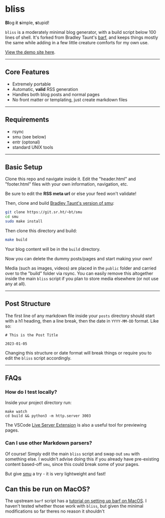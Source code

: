 # bliss

**Bl**og **i**t **s**imple, **s**tupid!

`bliss` is a moderately minimal blog generator, with a build script below 100 lines of shell. It's forked from Bradley Taunt's [barf](https://git.sr.ht/~bt/barf), and keeps things mostly the same while adding in a few little creature comforts for my own use.

[View the demo site here](https://sohalsdr.github.io/bliss).

---

## Core Features

- Extremely portable
- Automatic, **valid** RSS generation
- Handles both blog posts and normal pages
- No front matter or templating, just create markdown files

---

## Requirements

- rsync
- smu (see below)
- entr (optonal)
- standard UNIX tools

---

## Basic Setup

Clone this repo and navigate inside it. Edit the "header.html" and "footer.html" files with your own information, navigation, etc. 

Be sure to edit the **RSS meta url** or else your feed won't validate!

Then, clone and build [Bradley Taunt's version of smu](https://git.sr.ht/~bt/smu):

```sh
git clone https://git.sr.ht/~bt/smu
cd smu
sudo make install
```

Then clone this directory and build:

```sh
make build
```

Your blog content will be in the `build` directory.

Now you can delete the dummy posts/pages and start making your own!

Media (such as images, videos) are placed in the `public` folder and carried over to the "build" folder via rsync. You can easily remove this altogether inside the main `bliss` script if you plan to store media elsewhere (or not use any at all).

---

## Post Structure

The first line of any markdown file inside your `posts` directory should start with a h1 heading, then a line break, then the date in `YYYY-MM-DD` format.
Like so:

```
# This is the Post Title

2023-01-05
```

Changing this structure or date format will break things or require you to edit the `bliss` script accordingly.

---

## FAQs

### How do I test locally?

Inside your project directory run:

```
make watch
cd build && python3 -m http.server 3003
```

The VSCode [Live Server Extension](https://marketplace.visualstudio.com/items?itemName=ritwickdey.LiveServer) is also a useful tool for previewing pages.

### Can I use other Markdown parsers?

Of course! Simply edit the main `bliss` script and swap out `smu` with something else. I wouldn't advise doing this if you already have pre-existing content based-off `smu`, since this could break some of your pages.

But give [smu](https://git.sr.ht/~bt/smu) a try - it is very lightweight and fast!

## Can this be run on MacOS?

The upstream `barf` script has a [tutorial on setting up barf on MacOS](https://barf.bt.ht/macos). I haven't tested whether those work with `bliss`, but given the minimal modifications so far theres no reason it shouldn't
